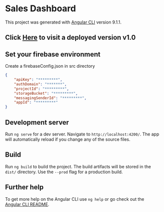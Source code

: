# Sales Dashboard 

This project was generated with [Angular CLI](https://github.com/angular/angular-cli) version 9.1.1.

## Click [Here](https://angular-sales-dashboard.web.app/) to visit a deployed version v1.0

## Set your firebase environment 
Create a firebaseConfig.json in src directory

```json
{
    "apiKey": "*********",
    "authDomain": "*******",
    "projectId": "*********",
    "storageBucket": "*********",
    "messagingSenderId": "*********",
    "appId": "*********"
}
```

## Development server

Run `ng serve` for a dev server. Navigate to `http://localhost:4200/`. The app will automatically reload if you change any of the source files.



## Build

Run `ng build` to build the project. The build artifacts will be stored in the `dist/` directory. Use the `--prod` flag for a production build.


## Further help

To get more help on the Angular CLI use `ng help` or go check out the [Angular CLI README](https://github.com/angular/angular-cli/blob/master/README.md).
